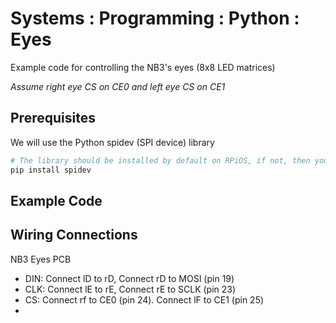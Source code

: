 # Systems : Programming : Python : Eyes
Example code for controlling the NB3's eyes (8x8 LED matrices)

*Assume right eye CS on CE0 and left eye CS on CE1*

## Prerequisites
We will use the Python spidev (SPI device) library

```bash
# The library should be installed by default on RPiOS, if not, then you can pip install it.
pip install spidev
```

## Example Code

## Wiring Connections

NB3 Eyes PCB
- DIN: Connect lD to rD, Connect rD to MOSI (pin 19)
- CLK: Connect lE to rE, Connect rE to SCLK (pin 23)
- CS: Connect rf to CE0 (pin 24). Connect lF to CE1 (pin 25) 
- 